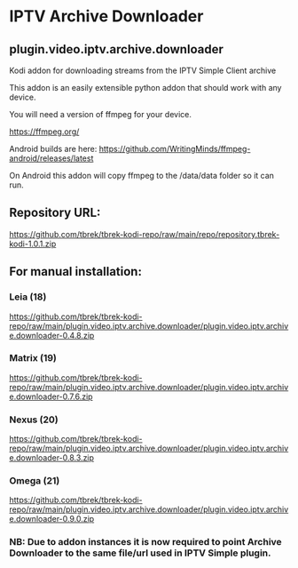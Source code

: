 # IPTV Archive Downloader
## plugin.video.iptv.archive.downloader

Kodi addon for downloading streams from the IPTV Simple Client archive

This addon is an easily extensible python addon that should work with any device.

You will need a version of ffmpeg for your device.

https://ffmpeg.org/

Android builds are here: https://github.com/WritingMinds/ffmpeg-android/releases/latest

On Android this addon will copy ffmpeg to the /data/data folder so it can run.


## Repository URL:
https://github.com/tbrek/tbrek-kodi-repo/raw/main/repo/repository.tbrek-kodi-1.0.1.zip


## For manual installation:

### Leia (18)
https://github.com/tbrek/tbrek-kodi-repo/raw/main/plugin.video.iptv.archive.downloader/plugin.video.iptv.archive.downloader-0.4.8.zip

### Matrix (19)
https://github.com/tbrek/tbrek-kodi-repo/raw/main/plugin.video.iptv.archive.downloader/plugin.video.iptv.archive.downloader-0.7.6.zip

### Nexus (20)
https://github.com/tbrek/tbrek-kodi-repo/raw/main/plugin.video.iptv.archive.downloader/plugin.video.iptv.archive.downloader-0.8.3.zip

### Omega (21)
https://github.com/tbrek/tbrek-kodi-repo/raw/main/plugin.video.iptv.archive.downloader/plugin.video.iptv.archive.downloader-0.9.0.zip


### NB: Due to addon instances it is now required to point Archive Downloader to the same file/url used in IPTV Simple plugin.
